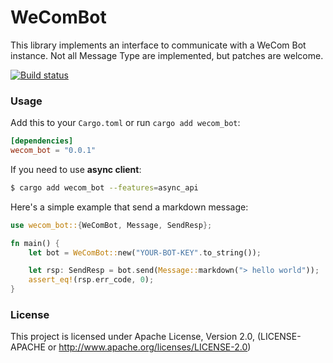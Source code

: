 WeComBot
=====

This library implements an interface to communicate with a WeCom Bot instance. Not
all Message Type are implemented, but patches are welcome.

[![Build status](https://github.com/hackerzgz/wecom_bot/workflows/Rust/badge.svg)](https://github.com/hackerzgz/wecom_bot/actions)

### Usage

Add this to your `Cargo.toml` or run `cargo add wecom_bot`:

```toml
[dependencies]
wecom_bot = "0.0.1"
```

If you need to use __async client__:

```bash
$ cargo add wecom_bot --features=async_api
```

Here's a simple example that send a markdown message:

```rust
use wecom_bot::{WeComBot, Message, SendResp};

fn main() {
    let bot = WeComBot::new("YOUR-BOT-KEY".to_string());

    let rsp: SendResp = bot.send(Message::markdown("> hello world"));
    assert_eq!(rsp.err_code, 0);
}
```

### License
This project is licensed under Apache License, Version 2.0, (LICENSE-APACHE or http://www.apache.org/licenses/LICENSE-2.0)
